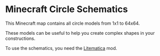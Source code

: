 # Minecraft Circle Schematics

This Minecraft map contains all circle models from 1x1 to 64x64.

These models can be useful to help you create complex shapes in your constructions.

To use the schematics, you need the [Litematica](https://www.curseforge.com/minecraft/mc-mods/litematica) mod.
